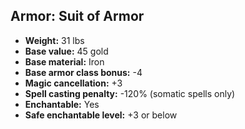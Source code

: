 ## Armor: Suit of Armor

- **Weight:** 31 lbs
- **Base value:** 45 gold
- **Base material:** Iron
- **Base armor class bonus:** -4
- **Magic cancellation:** +3
- **Spell casting penalty:** -120% (somatic spells only)
- **Enchantable:** Yes
- **Safe enchantable level:** +3 or below
